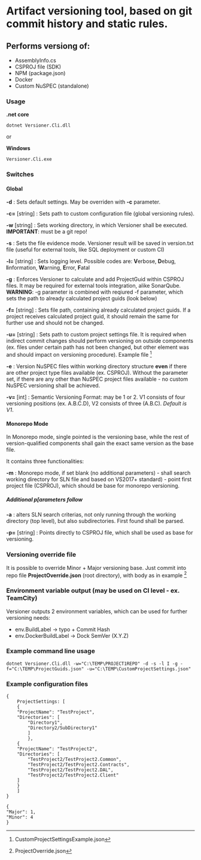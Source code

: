 # Artifact versioning tool, based on git commit history and static rules.

## Performs versiong of:
- AssemblyInfo.cs
- CSPROJ file (SDK)
- NPM (package.json)
- Docker
- Custom NuSPEC (standalone)

### Usage

**.net core**
```
dotnet Versioner.Cli.dll
```
or

**Windows**
```
Versioner.Cli.exe
```

### Switches

#### Global

**-d** : Sets default settings. May be overriden with **-c** parameter.

**-c=** [string] : Sets path to custom configuration file (global versioning rules).

**-w** [string] : Sets working directory, in which Versioner shall be executed. **IMPORTANT**: must be a git repo!

**-s** :  Sets the file evidence mode. Versioner result will be saved in version.txt file (useful for external tools, like SQL deployment or custom CI)

**-l=** [string] : Sets logging level. Possible codes are: **V**erbose, **D**ebug, **I**information, **W**arning, **E**rror, **F**atal

**-g** :  Enforces Versioner to calculate and add ProjectGuid within CSPROJ files. It may be required for external tools integration, alike SonarQube. **WARNING**: -g parameter is combined with reqiured -f parameter, which sets the path to already calculated project guids (look below)

**-f=** [string] : Sets file path, containing already calculated project guids. If a project receives calculated project guid, it should remain the same for further use and should not be changed.

**-u=** [string] : Sets path to custom project settings file. It is required when indirect commit changes should perform versioning on outside components (ex. files under certain path has not been changed, but other element was and should impact on versioning procedure). Example file [^1]

**-e** : Version NuSPEC files within working directory structure **even** if there are other project type files available (ex. CSPROJ). Without the parameter set, if there are any other than NuSPEC project files available - no custom NuSPEC versioning shall be achieved.

**-v=** [int] : Semantic Versioning Format: may be 1 or 2. V1 consists of four versioning positions (ex. A.B.C.D), V2 consists of three (A.B.C). *Default is V1*.

#### Monorepo Mode

In Monorepo mode, single pointed is the versioning base, while the rest of version-qualified components shall gain the exact same version as the base file.

It contains three functionalities:

**-m** : Monorepo mode, if set blank (no additional parameters) - shall search working directory for SLN file and based on VS2017+ standard) - point first project file (CSPROJ), which should be base for monorepo versioning.

##### Additional p[arameters follow

**-a** : alters SLN search criterias, not only running through the working directory (top level), but also subdirectories. First found shall be parsed.

**-p=** [string] : Points directly to CSPROJ file, which shall be used as base for versioning.


### Versioning override file

It is possible to override Minor + Major versioning base. Just commit into repo file **ProjectOverride.json** (root directory), with body as in example [^2]


### Environment variable output (may be used on CI level - ex. TeamCity)

Versioner outputs 2 environment variables, which can be used for further versioning needs:

- env.BuildLabel → typo + Commit Hash
- env.DockerBuildLabel → Dock SemVer (X.Y.Z)


### Example command line usage
```
dotnet Versioner.Cli.dll -w="C:\TEMP\PROJECT1REPO" -d -s -l I -g -f="C:\TEMP\ProjectGuids.json" -u="C:\TEMP\CustomProjectSettings.json"
```

### Example configuration files

[^1]: CustomProjectSettingsExample.json
```
{
    ProjectSettings: [
    {
    "ProjectName": "TestProject",
    "Directories": [
        "Directory1",
        "Directory2/SubDirectory1"
        ]
        },
    {
    "ProjectName": "TestProject2",
    "Directories": [
        "TestProject2/TestProject2.Common",
        "TestProject2/TestProject2.Contracts",
        "TestProject2/TestProject2.DAL",
        "TestProject2/TestProject2.Client"
    ]
    }
    ]
}
```

[^2]: ProjectOverride.json
```
{
"Major": 1,
"Minor": 4
}
```
